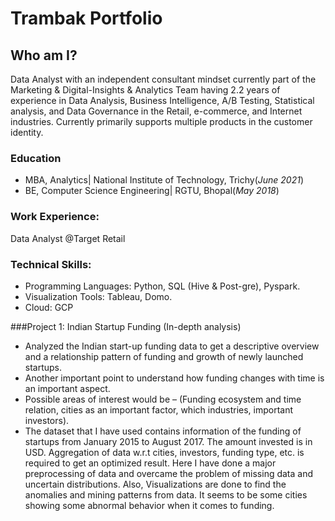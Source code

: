 # Trambak Portfolio

## Who am I?
Data Analyst with an independent consultant mindset currently part of the Marketing & Digital-Insights & Analytics Team having 2.2 years of experience in Data Analysis, Business Intelligence, A/B Testing, Statistical analysis, and Data Governance in the Retail, e-commerce, and Internet industries. Currently primarily supports multiple products in the customer identity.

### Education
- MBA, Analytics| National Institute of Technology, Trichy(_June 2021_)
- BE, Computer Science Engineering| RGTU, Bhopal(_May 2018_)

### Work Experience: 
Data Analyst @Target Retail 

### Technical Skills: 
* Programming Languages: Python, SQL (Hive & Post-gre), Pyspark.
* Visualization Tools: Tableau, Domo.
* Cloud: GCP

###Project 1: Indian Startup Funding (In-depth analysis)
* Analyzed the Indian start-up funding data to get a descriptive overview and a relationship pattern of funding and growth of newly launched startups.
* Another important point to understand how funding changes with time is an important aspect.
* Possible areas of interest would be – (Funding ecosystem and time relation, cities as an important factor, which industries, important investors).
* The dataset that I have used contains information of the funding of startups from January 2015 to August 2017. The amount invested is in USD. Aggregation of data w.r.t cities, investors, funding type, etc. is required to get an optimized result. Here I have done a major preprocessing of data and overcame the problem of missing data and uncertain distributions. Also, Visualizations are done to find the anomalies and mining patterns from data. It seems to be some cities showing some abnormal behavior when it comes to funding.

